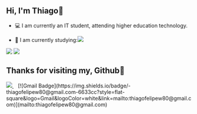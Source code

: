 ## Hi, I'm Thiago👋

- 💻 I am currently an IT student, attending higher education technology.  

- 🧠 I am currently studying:<img src="https://img.shields.io/badge/Java-ED8B00?style=for-the-badge&logo=java&logoColor=white" />
 <img src="https://img.shields.io/badge/Spring-6DB33F?style=for-the-badge&logo=spring&logoColor=white" />
<img src="https://img.shields.io/badge/MySQL-00000F?style=for-the-badge&logo=mysql&logoColor=white" /> 



## Thanks for visiting my, Github🙌

 <a href="https://www.linkedin.com/in/thiago-felipe-3a05b51ab/">
    <img src="https://img.shields.io/badge/linkedin-%230077B5.svg?&style=for-the-badge&logo=linkedin&logoColor=white" />
  </a>&nbsp;&nbsp; [![Gmail Badge](https://img.shields.io/badge/-thiagofelipew80@gmail.com-6633cc?style=flat-square&logo=Gmail&logoColor=white&link=mailto:thiagofelipew80@gmail.com)](mailto:thiagofelipew80@gmail.com)

  
